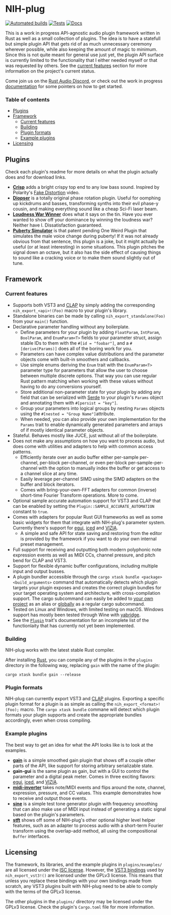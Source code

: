 # NIH-plug

[![Automated builds](https://github.com/robbert-vdh/nih-plug/actions/workflows/build.yml/badge.svg?branch=master)](https://github.com/robbert-vdh/nih-plug/actions/workflows/build.yml?query=branch%3Amaster)
[![Tests](https://github.com/robbert-vdh/nih-plug/actions/workflows/test.yml/badge.svg?branch=master)](https://github.com/robbert-vdh/nih-plug/actions/workflows/test.yml?query=branch%3Amaster)
[![Docs](https://github.com/robbert-vdh/nih-plug/actions/workflows/docs.yml/badge.svg?branch=master)](https://nih-plug.robbertvanderhelm.nl/)

This is a work in progress API-agnostic audio plugin framework written in Rust
as well as a small collection of plugins. The idea is to have a statefull but
simple plugin API that gets rid of as much unnecessary ceremony wherever
possible, while also keeping the amount of magic to minimum. Since this is not
quite meant for general use just yet, the plugin API surface is currently
limited to the functionality that I either needed myself or that was requested
by others. See the [current features](#current-features) section for more
information on the project's current status.

Come join us on the [Rust Audio Discord](https://discord.gg/ykxU3rt4Cb), or
check out the work in progress
[documentation](https://nih-plug.robbertvanderhelm.nl/) for some pointers on how
to get started.

### Table of contents

- [Plugins](#plugins)
- [Framework](#framework)
  - [Current features](#current-features)
  - [Building](#building)
  - [Plugin formats](#plugin-formats)
  - [Example plugins](#example-plugins)
- [Licensing](#licensing)

## Plugins

Check each plugin's readme for more details on what the plugin actually does and
for download links.

- [**Crisp**](plugins/crisp) adds a bright crispy top end to any low bass sound.
  Inspired by Polarity's [Fake Distortion](https://youtu.be/MKfFn4L1zeg) video.
- [**Diopser**](plugins/diopser) is a totally original phase rotation plugin.
  Useful for oomphing up kickdrums and basses, transforming synths into their
  evil phase-y cousin, and making everything sound like a cheap Sci-Fi laser
  beam.
- [**Loudness War Winner**](plugins/loudness_war_winner) does what it says on
  the tin. Have you ever wanted to show off your dominance by winning the
  loudness war? Neither have I. Dissatisfaction guaranteed.
- [**Puberty Simulator**](plugins/puberty_simulator) is that patent pending One
  Weird Plugin that simulates the male voice change during puberty! If it was
  not already obvious from that sentence, this plugin is a joke, but it might
  actually be useful (or at least interesting) in some situations. This plugin
  pitches the signal down an octave, but it also has the side effect of causing
  things to sound like a cracking voice or to make them sound slightly out of
  tune.

## Framework

### Current features

- Supports both VST3 and [CLAP](https://github.com/free-audio/clap) by simply
  adding the corresponding `nih_export_<api>!(Foo)` macro to your plugin's
  library.
- Standalone binaries can be made by calling `nih_export_standalone(Foo)` from
  your `main()` function.
- Declarative parameter handling without any boilerplate.
  - Define parameters for your plugin by adding `FloatParam`, `IntParam`,
    `BoolParam`, and `EnumParam<T>` fields to your parameter struct, assign
    stable IDs to them with the `#[id = "foobar"]`, and a `#[derive(Params)]`
    does all of the boring work for you.
  - Parameters can have complex value distributions and the parameter objects
    come with built-in smoothers and callbacks.
  - Use simple enums deriving the `Enum` trait with the `EnumParam<T>` parameter
    type for parameters that allow the user to choose between multiple discrete
    options. That way you can use regular Rust pattern matching when working
    with these values without having to do any conversions yourself.
  - Store additional non-parameter state for your plugin by adding any field
    that can be serialized with [Serde](https://serde.rs/) to your plugin's
    `Params` object and annotating them with `#[persist = "key"]`.
  - Group your parameters into logical groups by nesting `Params` objects using
    the `#[nested = "Group Name"]`attribute.
  - When needed, you can also provide your own implementation for the `Params`
    trait to enable dynamically generated parameters and arrays of if mostly
    identical parameter objects.
- Stateful. Behaves mostly like JUCE, just without all of the boilerplate.
- Does not make any assumptions on how you want to process audio, but does come
  with utilities and adapters to help with common access patterns.
  - Efficiently iterate over an audio buffer either per-sample per-channel,
    per-block per-channel, or even per-block per-sample-per-channel with the
    option to manually index the buffer or get access to a channel slice at any
    time.
  - Easily leverage per-channel SIMD using the SIMD adapters on the buffer and
    block iterators.
  - Comes with bring-your-own-FFT adapters for common (inverse) short-time
    Fourier Transform operations. More to come.
- Optional sample accurate automation support for VST3 and CLAP that can be
  enabled by setting the `Plugin::SAMPLE_ACCURATE_AUTOMATION` constant to
  `true`.
- Comes with adapters for popular Rust GUI frameworks as well as some basic
  widgets for them that integrate with NIH-plug's parameter system. Currently
  there's support for [egui](nih_plug_egui), [iced](nih_plug_iced) and
  [VIZIA](nih_plug_vizia).
  - A simple and safe API for state saving and restoring from the editor is
    provided by the framework if you want to do your own internal preset
    management.
- Full support for receiving and outputting both modern polyphonic note
  expression events as well as MIDI CCs, channel pressure, and pitch bend for
  CLAP and VST3.
- Support for flexible dynamic buffer configurations, including multiple input
  and output busses.
- A plugin bundler accessible through the
  `cargo xtask bundle <package> <build_arguments>` command that automatically
  detects which plugin targets your plugin exposes and creates the correct
  plugin bundles for your target operating system and architecture, with
  cross-compilation support. The cargo subcommand can easily be added to [your
  own project](https://github.com/robbert-vdh/nih-plug/tree/master/nih_plug_xtask)
  as an alias or [globally](https://github.com/robbert-vdh/nih-plug/tree/master/cargo_nih_plug)
  as a regular cargo subcommand.
- Tested on Linux and Windows, with limited testing on macOS. Windows support
  has mostly been tested through Wine with
  [yabridge](https://github.com/robbert-vdh/yabridge).
- See the [`Plugin`](src/plugin.rs) trait's documentation for an incomplete list
  of the functionlaity that has currently not yet been implemented.

### Building

NIH-plug works with the latest stable Rust compiler.

After installing [Rust](https://rustup.rs/), you can compile any of the plugins
in the `plugins` directory in the following way, replacing `gain` with the name
of the plugin:

```shell
cargo xtask bundle gain --release
```

### Plugin formats

NIH-plug can currently export VST3 and
[CLAP](https://github.com/free-audio/clap) plugins. Exporting a specific plugin
format for a plugin is as simple as calling the `nih_export_<format>!(Foo);`
macro. The `cargo xtask bundle` commane will detect which plugin formats your
plugin supports and create the appropriate bundles accordingly, even when cross
compiling.

### Example plugins

The best way to get an idea for what the API looks like is to look at the
examples.

- [**gain**](plugins/examples/gain) is a simple smoothed gain plugin that shows
  off a couple other parts of the API, like support for storing arbitrary
  serializable state.
- **gain-gui** is the same plugin as gain, but with a GUI to control the
  parameter and a digital peak meter. Comes in three exciting flavors:
  [egui](plugins/examples/gain_gui_egui),
  [iced](plugins/examples/gain_gui_iced), and
  [VIZIA](plugins/examples/gain_gui_vizia).
- [**midi-inverter**](plugins/examples/midi-inverter) takes note/MIDI events and
  flips around the note, channel, expression, pressure, and CC values. This
  example demonstrates how to receive and output those events.
- [**sine**](plugins/examples/sine) is a simple test tone generator plugin with
  frequency smoothing that can also make use of MIDI input instead of generating
  a static signal based on the plugin's parameters.
- [**stft**](plugins/examples/stft) shows off some of NIH-plug's other optional
  higher level helper features, such as an adapter to process audio with a
  short-term Fourier transform using the overlap-add method, all using the
  compositional `Buffer` interfaces.

## Licensing

The framework, its libraries, and the example plugins in `plugins/examples/` are
all licensed under the [ISC license](https://www.isc.org/licenses/). However,
the [VST3 bindings](https://github.com/RustAudio/vst3-sys) used by
`nih_export_vst3!()` are licensed under the GPLv3 license. This means that
unless you replace these bindings with your own bindings made from scratch, any
VST3 plugins built with NIH-plug need to be able to comply with the terms of the
GPLv3 license.

The other plugins in the `plugins/` directory may be licensed under the GPLv3
license. Check the plugin's `Cargo.toml` file for more information.
